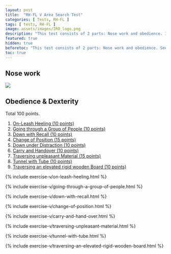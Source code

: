 ```yaml
---
layout: post
title:  "RH-FL V Area Search Test"
categories: [ Tests, RH-FL ]
tags: [ tests, RH-FL ]
image: assets/images/IRO_logo.png
description: "This test consists of 2 parts: Nose work and obedience. In this post we will explore the test expectations in detail."
featured: true
hidden: true
beforetoc: "This test consists of 2 parts: Nose work and obedience. See [IRO Tests](/iro-tests) for more general information about tests."
toc: true
---
```


## Nose work

<img src="https://i.imgur.com/RsFFVWT.png">

## Obedience & Dexterity

Total 100 points.

1. <a href="#on-leash-heeling">On-Leash Heeling (10 points)</a>
2. <a href="#going-through-a-group-of-people">Going through a Group of People (10 points)</a>
3. <a href="#down-with-recall">Down with Recall (10 points)</a>
4. <a href="#change-of-position">Change of Position (15 points)</a>
5. <a href="#">Down under Distraction (10 points)</a>
6. <a href="#carry-and-hand-over">Carry and Handover (10 points)</a>
7. <a href="#traversing-unpleasant-material">Traversing unpleasant Material (15 points)</a>
8. <a href="#tunnel-with-tube">Tunnel with Tube (10 points)</a>
9. <a href="#traversing-an-elevated-rigid-wooden-board">Traversing an elevated rigid wooden Board (10 points)</a>

{% include exercise-v/on-leash-heeling.html %}

{% include exercise-v/going-through-a-group-of-people.html %}

{% include exercise-v/down-with-recall.html %}

{% include exercise-v/change-of-position.html %}

{% include exercise-v/carry-and-hand-over.html %}

{% include exercise-v/traversing-unpleasant-material.html %}

{% include exercise-v/tunnel-with-tube.html %}

{% include exercise-v/traversing-an-elevated-rigid-wooden-board.html %}